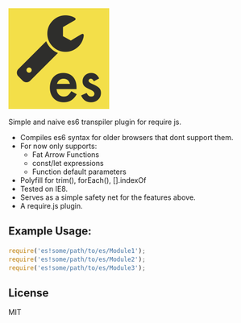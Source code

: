 <img src="es.png">


Simple and naive es6 transpiler plugin for require js. 
- Compiles es6 syntax for older browsers that dont support them.
- For now only supports:
    - Fat Arrow Functions
    - const/let expressions 
    - Function default parameters
- Polyfill for trim(), forEach(), [].indexOf
- Tested on IE8. 
- Serves as a simple safety net for the features above.
- A require.js plugin.

## Example Usage:
```javascript
require('es!some/path/to/es/Module1');
require('es!some/path/to/es/Module2');
require('es!some/path/to/es/Module3');
```

## License 
MIT